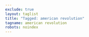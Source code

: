 ```yaml
---
exclude: true
layout: taglist
title: "Tagged: american revolution"
tagname: american revolution
robots: noindex
---
```

